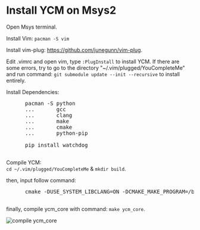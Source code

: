# Install YCM on Msys2  

Open Msys terminal.  

Install Vim: ```pacman -S vim```  

Install vim-plug: https://github.com/junegunn/vim-plug.  

Edit .vimrc and open vim, type ```:PlugInstall``` to install YCM. If there are some errors, try to go to the directory "~/.vim/plugged/YouCompleteMe" and run command: 
```git submodule update --init --recursive``` to install entirely.  

Install Dependencies:    
   <pre>
      pacman -S python
      ...       gcc
      ...       clang
      ...       make
      ...       cmake
      ...       python-pip
      
      pip install watchdog  
   </pre>
            
Compile YCM:  
   ```cd ~/.vim/plugged/YouCompleteMe``` & ```mkdir build```.  
   
   then, input follow command:
   <pre>
      cmake -DUSE_SYSTEM_LIBCLANG=ON -DCMAKE_MAKE_PROGRAM=/bin/make.exe . ~/.vim/plugged/YouCompleteMe/third_party/ycmd/cpp/
   </pre>
   
   finally, compile ycm_core with command: ```make ycm_core```.
   
   ![compile ycm_core](https://github.com/Jokia/install_YCM/blob/main/raw/msys2_ycm.png)
